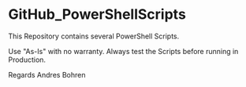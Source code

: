 # GitHub_PowerShellScripts
This Repository contains several PowerShell Scripts.

Use "As-Is" with no warranty.
Always test the Scripts before running in Production.

Regards
Andres Bohren